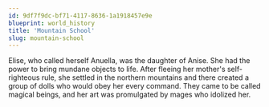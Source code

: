 ```yaml
---
id: 9df7f9dc-bf71-4117-8636-1a1918457e9e
blueprint: world_history
title: 'Mountain School'
slug: mountain-school
---
```

Elise, who called herself Anuella, was the daughter of Anise. She had the power to bring mundane objects to life. After fleeing her mother's self-righteous rule, she settled in the northern mountains and there created a group of dolls who would obey her every command. They came to be called magical beings, and her art was promulgated by mages who idolized her.